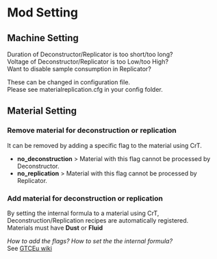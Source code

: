 # Mod Setting
## Machine Setting
Duration of Deconstructor/Replicator is too short/too long? <br>
Voltage of Deconstructor/Replicator is too Low/too High? <br>
Want to disable sample consumption in Replicator? <br>

These can be changed in configuration file.<br>
Please see materialreplication.cfg in your config folder.

## Material Setting
### Remove material for deconstruction or replication
It can be removed by adding a specific flag to the material using CrT.<br>
- **no_deconstruction** > Material with this flag cannot be processed by Deconstructor.
- **no_replication** > Material with this flag cannot be processed by Replicator.

### Add material for deconstruction or replication
By setting the internal formula to a material using CrT, Deconstruction/Replication recipes are automatically registered.<br>
Materials must have **Dust** or **Fluid**

_How to add the flags? How to set the the internal formula?_<br>
See [GTCEu wiki](https://github.com/GregTechCEu/GregTech/wiki/CraftTweaker-for--Materials#modifying-existing-materials)
